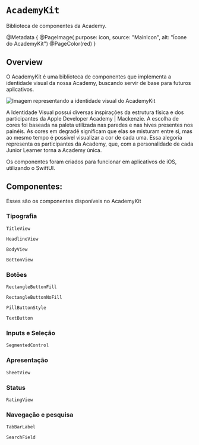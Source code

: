 
# ``AcademyKit``
Biblioteca de componentes da Academy.

@Metadata {
    @PageImage(
        purpose: icon, 
        source: "MainIcon", 
        alt: "Ícone do AcademyKit")
    @PageColor(red)
}

## Overview

O AcademyKit é uma biblioteca de componentes que implementa a identidade visual da nossa Academy, buscando servir de base para futuros aplicativos. 

![Imagem representando a identidade visual do AcademyKit](AcademyKit)

A Identidade Visual possui diversas inspirações da estrutura física e dos participantes da Apple Developer Academy | Mackenzie. A escolha de cores foi baseada na paleta utilizada nas paredes e nas hives presentes nos painéis. As cores em degradê significam que elas se misturam entre si, mas ao mesmo tempo é possível visualizar a cor de cada uma. Essa alegoria representa os participantes da Academy, que, com a personalidade de cada Junior Learner torna a Academy única.


Os componentes foram criados para funcionar em aplicativos de iOS, utilizando o SwiftUI.

## Componentes:
Esses são os componentes disponíveis no AcademyKit

### Tipografia
``TitleView``

``HeadlineView``

``BodyView``

``BottonView``
### Botões 

``RectangleButtonFill``

``RectangleButtonNoFill``

``PillButtonStyle``

``TextButton``

### Inputs e Seleção
``SegmentedControl``

### Apresentação
``SheetView``

### Status
``RatingView``

### Navegação e pesquisa
``TabBarLabel``

``SearchField``

